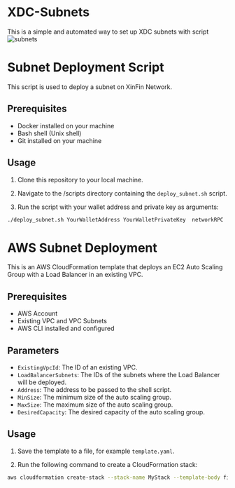# XDC-Subnets
This is a simple and automated way to set up XDC subnets with script
![subnets](https://github.com/CoinClubQuincy/XDC-Subnets/assets/16103963/c4765361-123a-4747-afcc-5611839081d9)

# Subnet Deployment Script
This script is used to deploy a subnet on XinFin Network.

## Prerequisites

- Docker installed on your machine
- Bash shell (Unix shell)
- Git installed on your machine

## Usage

1. Clone this repository to your local machine.

2. Navigate to the /scripts directory containing the `deploy_subnet.sh` script.

3. Run the script with your wallet address and private key as arguments:

```bash
./deploy_subnet.sh YourWalletAddress YourWalletPrivateKey  networkRPC
```

# AWS Subnet Deployment

This is an AWS CloudFormation template that deploys an EC2 Auto Scaling Group with a Load Balancer in an existing VPC.

## Prerequisites

- AWS Account
- Existing VPC and VPC Subnets
- AWS CLI installed and configured

## Parameters

- `ExistingVpcId`: The ID of an existing VPC.
- `LoadBalancerSubnets`: The IDs of the subnets where the Load Balancer will be deployed.
- `Address`: The address to be passed to the shell script.
- `MinSize`: The minimum size of the auto scaling group.
- `MaxSize`: The maximum size of the auto scaling group.
- `DesiredCapacity`: The desired capacity of the auto scaling group.

## Usage

1. Save the template to a file, for example `template.yaml`.

2. Run the following command to create a CloudFormation stack:

```bash
aws cloudformation create-stack --stack-name MyStack --template-body file://template.yaml --parameters ParameterKey=ExistingVpcId,ParameterValue=<YourVPCId> ParameterKey=LoadBalancerSubnets,ParameterValue=<YourSubnetIds> ParameterKey=Address,ParameterValue=<YourAddress> ParameterKey=MinSize,ParameterValue=<YourMinSize> ParameterKey=MaxSize,ParameterValue=<YourMaxSize> ParameterKey=DesiredCapacity,ParameterValue=<YourDesiredCapacity>
